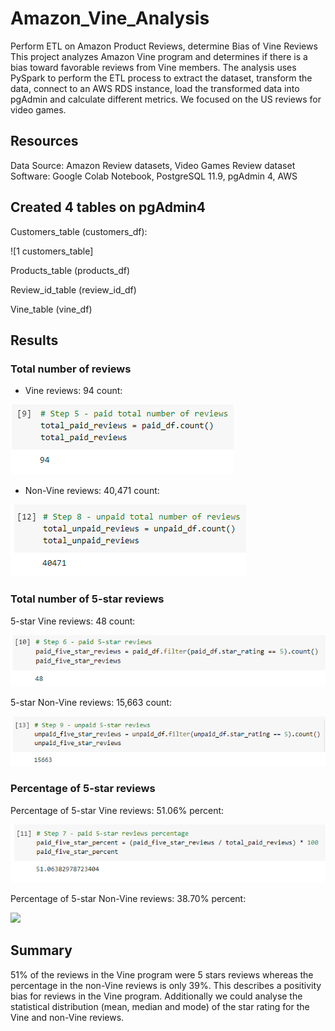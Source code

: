 # Amazon_Vine_Analysis
Perform ETL on Amazon Product Reviews, determine Bias of Vine Reviews
This project analyzes Amazon Vine program and determines if there is a bias toward favorable reviews from Vine members.
The analysis uses PySpark to perform the ETL process to extract the dataset, transform the data, connect to an AWS RDS instance, load the transformed data into pgAdmin and calculate different metrics.
We focused on the US reviews for video games.

## Resources
Data Source: Amazon Review datasets, Video Games Review dataset
Software: Google Colab Notebook, PostgreSQL 11.9, pgAdmin 4, AWS

## Created 4 tables on pgAdmin4

Customers_table (customers_df):

![1  customers_table]

Products_table (products_df)


Review_id_table (review_id_df)


Vine_table (vine_df)


## Results
### Total number of reviews

- Vine reviews: 94 count:

![](Images/number_paid_reviews.PNG)

- Non-Vine reviews: 40,471 count:

![](Images/number_unpaid_reviews.PNG)
  
### Total number of 5-star reviews

5-star Vine reviews: 48 count:

![](Images/5star_paid_reviews.PNG)

5-star Non-Vine reviews: 15,663 count:

![](Images/5star_unpaid_reviews.PNG)

### Percentage of 5-star reviews

Percentage of 5-star Vine reviews: 51.06% percent:

![](Images/percentage_paid_reviews.PNG)

Percentage of 5-star Non-Vine reviews: 38.70% percent:

![](Images/percentage_unpaid_reviews.PNG)

## Summary
51% of the reviews in the Vine program were 5 stars reviews whereas the percentage in the non-Vine reviews is only 39%. This describes a positivity bias for reviews in the Vine program.
Additionally we could analyse the statistical distribution (mean, median and mode) of the star rating for the Vine and non-Vine reviews.
